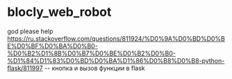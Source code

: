 # blocly_web_robot
god please help
https://ru.stackoverflow.com/questions/811924/%D0%9A%D0%BD%D0%BE%D0%BF%D0%BA%D0%B0-%D0%B2%D1%8B%D0%B7%D0%BE%D0%B2%D0%B0-%D1%84%D1%83%D0%BD%D0%BA%D1%86%D0%B8%D0%B8-python-flask/811997
-- кнопка и вызов функции в flask 

